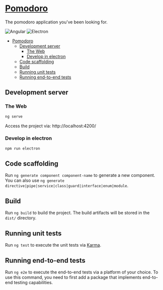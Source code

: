 # [Pomodoro](https://pomodoro.marvinkweyu.net)

The pomodoro application you've been looking for.

![Angular](https://img.shields.io/badge/angular-v16-red)
![Electron](https://img.shields.io/badge/native-electron-blue)




- [Pomodoro](#pomodoro)
  - [Development server](#development-server)
    - [The Web](#the-web)
    - [Develop in electron](#develop-in-electron)
  - [Code scaffolding](#code-scaffolding)
  - [Build](#build)
  - [Running unit tests](#running-unit-tests)
  - [Running end-to-end tests](#running-end-to-end-tests)

## Development server

### The Web

```bash
ng serve
```

Access the project via: http://localhost:4200/

### Develop in electron

```bash
npm run electron
```

## Code scaffolding

Run `ng generate component component-name` to generate a new component. You can also use `ng generate directive|pipe|service|class|guard|interface|enum|module`.

## Build

Run `ng build` to build the project. The build artifacts will be stored in the `dist/` directory.

## Running unit tests

Run `ng test` to execute the unit tests via [Karma](https://karma-runner.github.io).

## Running end-to-end tests

Run `ng e2e` to execute the end-to-end tests via a platform of your choice. To use this command, you need to first add a package that implements end-to-end testing capabilities.
